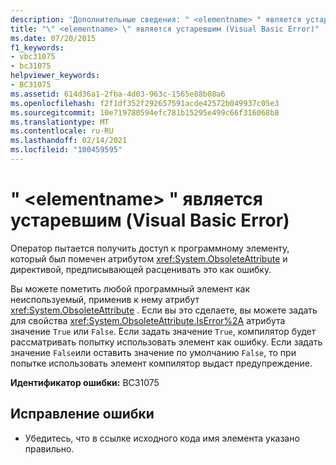 ```yaml
---
description: 'Дополнительные сведения: " <elementname> " является устаревшим (Visual Basic Error)'
title: "\" <elementname> \" является устаревшим (Visual Basic Error)"
ms.date: 07/20/2015
f1_keywords:
- vbc31075
- bc31075
helpviewer_keywords:
- BC31075
ms.assetid: 614d36a1-2fba-4d03-963c-1565e88b08a6
ms.openlocfilehash: f2f1df352f292657591acde42572b049937c05e3
ms.sourcegitcommit: 10e719780594efc781b15295e499c66f316068b8
ms.translationtype: MT
ms.contentlocale: ru-RU
ms.lasthandoff: 02/14/2021
ms.locfileid: "100459595"
---
```

# <a name="elementname-is-obsolete-visual-basic-error"></a>" \<elementname> " является устаревшим (Visual Basic Error)

Оператор пытается получить доступ к программному элементу, который был помечен атрибутом <xref:System.ObsoleteAttribute> и директивой, предписывающей расценивать это как ошибку.  
  
 Вы можете пометить любой программный элемент как неиспользуемый, применив к нему атрибут <xref:System.ObsoleteAttribute> . Если вы это сделаете, вы можете задать для свойства <xref:System.ObsoleteAttribute.IsError%2A> атрибута значение `True` или `False`. Если задать значение `True`, компилятор будет рассматривать попытку использовать элемент как ошибку. Если задать значение `False`или оставить значение по умолчанию `False`, то при попытке использовать элемент компилятор выдаст предупреждение.  
  
 **Идентификатор ошибки:** BC31075  
  
## <a name="to-correct-this-error"></a>Исправление ошибки  
  
- Убедитесь, что в ссылке исходного кода имя элемента указано правильно.
